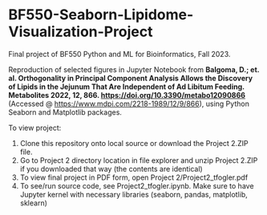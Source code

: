 # BF550-Seaborn-Lipidome-Visualization-Project
Final project of BF550 Python and ML for Bioinformatics, Fall 2023.

Reproduction of selected figures in Jupyter Notebook from **Balgoma, D.; et. al. Orthogonality in Principal Component Analysis Allows the Discovery of Lipids in the Jejunum That Are Independent of Ad Libitum Feeding. Metabolites 2022, 12, 866. https://doi.org/10.3390/metabo12090866** (Accessed @ https://www.mdpi.com/2218-1989/12/9/866), using Python Seaborn and Matplotlib packages.

To view project: 
1. Clone this repository onto local source or download the Project 2.ZIP file.
2. Go to Project 2 directory location in file explorer and unzip Project 2.ZIP if you downloaded that way (the contents are identical)
3. To view final project in PDF form, open Project 2/Project2_tfogler.pdf
4. To see/run source code, see Project2_tfogler.ipynb. Make sure to have Jupyter kernel with necessary libraries (seaborn, pandas, matplotlib, sklearn)
